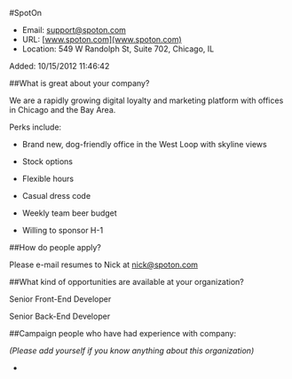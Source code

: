 
#SpotOn

* Email: [support@spoton.com](mailto:support@spoton.com)
* URL: [www.spoton.com](www.spoton.com)
* Location: 549 W Randolph St, Suite 702, Chicago, IL

Added: 10/15/2012 11:46:42

##What is great about your company?

We are a rapidly growing digital loyalty and marketing platform with offices in Chicago and the Bay Area.



Perks include:

- Brand new, dog-friendly office in the West Loop with skyline views

- Stock options

- Flexible hours

- Casual dress code

- Weekly team beer budget

- Willing to sponsor H-1

##How do people apply?

Please e-mail resumes to Nick at nick@spoton.com

##What kind of opportunities are available at your organization?

Senior Front-End Developer

Senior Back-End Developer

 

##Campaign people who have had experience with company:

*(Please add yourself if you know anything about this organization)*

* 


    